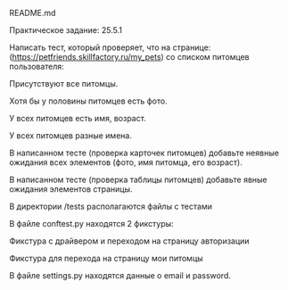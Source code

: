 README.md  

Практическое задание: 25.5.1 

Написать тест, который проверяет, что на странице: (https://petfriends.skillfactory.ru/my_pets) со списком питомцев пользователя:

Присутствуют все питомцы.

Хотя бы у половины питомцев есть фото.

У всех питомцев есть имя, возраст.

У всех питомцев разные имена.

В написанном тесте (проверка карточек питомцев) добавьте неявные ожидания всех элементов (фото, имя питомца, его возраст).

В написанном тесте (проверка таблицы питомцев) добавьте явные ожидания элементов страницы.


В директории /tests располагаются файлы с тестами


В файле conftest.py находятся 2 фикстуры:

Фикстура с драйвером и переходом на страницу авторизации

Фикстура для перехода на страницу мои питомцы

В файле settings.py находятся данные о email и password.
